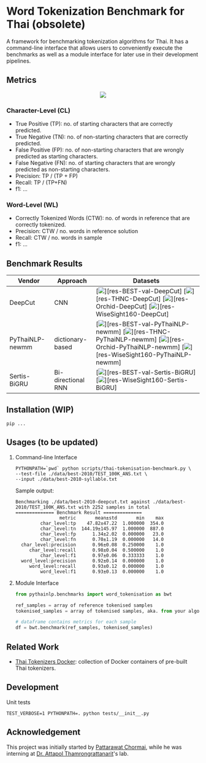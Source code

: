 # Word Tokenization Benchmark for Thai (obsolete)

A framework for benchmarking tokenization algorithms for Thai.
It has a command-line interface that allows users to conveniently execute the benchmarks
as well as a module interface for later use in their development pipelines.

## Metrics

<div align="center">
    <img src="https://i.imgur.com/jVBOLa2.png"/>
</div>

### Character-Level (CL)

- True Positive (TP): no. of starting characters that are correctly predicted.
- True Negative (TN): no. of non-starting characters that are correctly predicted.
- False Positive (FP): no. of non-starting characters that are wrongly predicted as starting characters.
- False Negative (FN): no. of starting characters that are wrongly predicted as non-starting characters.
- Precision: TP / (TP + FP)
- Recall: TP / (TP+FN)
- f1: ...

### Word-Level (WL)

- Correctly Tokenized Words (CTW): no. of words in reference that are correctly tokenized.
- Precision: CTW / no. words in reference solution
- Recall: CTW / no. words in sample
- f1: ...

## Benchmark Results

| Vendor | Approach | Datasets |
|---|---|---|
| DeepCut | CNN | [![](https://img.shields.io/badge/BEST:val-WL:f1(0.9732)-yellow.svg)][res-BEST-val-DeepCut] [![](https://img.shields.io/badge/THNC-WL:f1(0.6323)-yellow.svg)][res-THNC-DeepCut] [![](https://img.shields.io/badge/Orchid-WL:f1(0.6638)-yellow.svg)][res-Orchid-DeepCut] [![](https://img.shields.io/badge/WiseSight160-WL:f1(0.8042)-yellow.svg)][res-WiseSight160-DeepCut] |
| PyThaiNLP-newmm | dictionary-based | [![](https://img.shields.io/badge/BEST:val-WL:f1(0.6836)-yellow.svg)][res-BEST-val-PyThaiNLP-newmm] [![](https://img.shields.io/badge/THNC-WL:f1(0.7338)-yellow.svg)][res-THNC-PyThaiNLP-newmm] [![](https://img.shields.io/badge/Orchid-WL:f1(0.7223)-yellow.svg)][res-Orchid-PyThaiNLP-newmm] [![](https://img.shields.io/badge/WiseSight160-WL:f1(0.7248)-yellow.svg)][res-WiseSight160-PyThaiNLP-newmm] |
| Sertis-BiGRU | Bi-directional RNN | [![](https://img.shields.io/badge/BEST:val-WL:f1(0.9251)-yellow.svg)][res-BEST-val-Sertis-BiGRU] [![](https://img.shields.io/badge/WiseSight160-WL:f1(0.8115)-yellow.svg)][res-WiseSight160-Sertis-BiGRU] |

[res-BEST-val-DeepCut]: https://pythainlp.org/tokenization-benchmark-visualization/?experiment-name=BEST-val-DeepCut
[res-THNC-DeepCut]: https://pythainlp.org/tokenization-benchmark-visualization/?experiment-name=THNC-DeepCut
[res-Orchid-DeepCut]: https://pythainlp.org/tokenization-benchmark-visualization/?experiment-name=Orchid-DeepCut
[res-WiseSight160-DeepCut]: https://pythainlp.org/tokenization-benchmark-visualization/?experiment-name=WiseSight160-DeepCut
[res-BEST-val-PyThaiNLP-newmm]: https://pythainlp.org/tokenization-benchmark-visualization/?experiment-name=BEST-val-PyThaiNLP-newmm
[res-THNC-PyThaiNLP-newmm]: https://pythainlp.org/tokenization-benchmark-visualization/?experiment-name=THNC-PyThaiNLP-newmm
[res-Orchid-PyThaiNLP-newmm]: https://pythainlp.org/tokenization-benchmark-visualization/?experiment-name=Orchid-PyThaiNLP-newmm
[res-WiseSight160-PyThaiNLP-newmm]: https://pythainlp.org/tokenization-benchmark-visualization/?experiment-name=WiseSight160-PyThaiNLP-newmm
[res-BEST-val-Sertis-BiGRU]: https://pythainlp.org/tokenization-benchmark-visualization/?experiment-name=BEST-val-Sertis-BiGRU
[res-WiseSight160-Sertis-BiGRU]: https://pythainlp.org/tokenization-benchmark-visualization/?experiment-name=WiseSight160-Sertis-BiGRU

## Installation (WIP)

```shell
pip ...
```

## Usages (to be updated)

1. Command-line Interface

    ```shell
    PYTHONPATH=`pwd` python scripts/thai-tokenisation-benchmark.py \
    --test-file ./data/best-2010/TEST_100K_ANS.txt \
    --input ./data/best-2010-syllable.txt
    ```

    Sample output:

    ```text
    Benchmarking ./data/best-2010-deepcut.txt against ./data/best-2010/TEST_100K_ANS.txt with 2252 samples in total
    ============== Benchmark Result ==============
                    metric       mean±std       min    max
             char_level:tp    47.82±47.22  1.000000  354.0
             char_level:tn  144.19±145.97  1.000000  887.0
             char_level:fp      1.34±2.02  0.000000   23.0
             char_level:fn      0.70±1.19  0.000000   14.0
      char_level:precision      0.96±0.08  0.250000    1.0
         char_level:recall      0.98±0.04  0.500000    1.0
             char_level:f1      0.97±0.06  0.333333    1.0
      word_level:precision      0.92±0.14  0.000000    1.0
         word_level:recall      0.93±0.12  0.000000    1.0
             word_level:f1      0.93±0.13  0.000000    1.0
    ```

2. Module Interface

    ```python
    from pythainlp.benchmarks import word_tokenisation as bwt

    ref_samples = array of reference tokenised samples
    tokenised_samples = array of tokenised samples, aka. from your algorithm

    # dataframe contains metrics for each sample
    df = bwt.benchmark(ref_samples, tokenised_samples)
    ```

## Related Work

- [Thai Tokenizers Docker][docker]: collection of Docker containers of pre-built Thai tokenizers.

## Development

Unit tests

```shell
TEST_VERBOSE=1 PYTHONPATH=. python tests/__init__.py
```

## Acknowledgement

This project was initially started by [Pattarawat Chormai][pat], while he was interning at [Dr. Attapol Thamrongrattanarit][ate]'s lab.

[docker]: https://github.com/PyThaiNLP/docker-thai-tokenizers
[ate]: https://attapol.github.io
[pat]: https://pat.chormai.org
